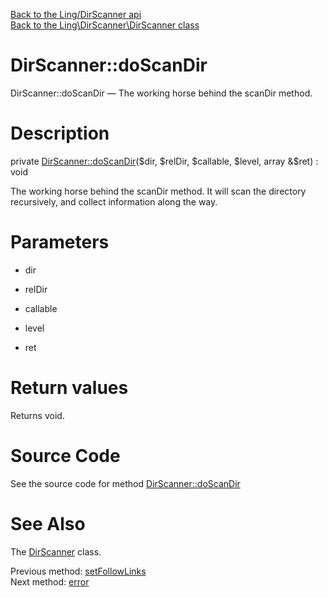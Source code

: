 [Back to the Ling/DirScanner api](https://github.com/lingtalfi/DirScanner/blob/master/doc/api/Ling/DirScanner.md)<br>
[Back to the Ling\DirScanner\DirScanner class](https://github.com/lingtalfi/DirScanner/blob/master/doc/api/Ling/DirScanner/DirScanner.md)


DirScanner::doScanDir
================



DirScanner::doScanDir — The working horse behind the scanDir method.




Description
================


private [DirScanner::doScanDir](https://github.com/lingtalfi/DirScanner/blob/master/doc/api/Ling/DirScanner/DirScanner/doScanDir.md)($dir, $relDir, $callable, $level, array &$ret) : void




The working horse behind the scanDir method.
It will scan the directory recursively, and collect information along the way.




Parameters
================


- dir

    

- relDir

    

- callable

    

- level

    

- ret

    


Return values
================

Returns void.








Source Code
===========
See the source code for method [DirScanner::doScanDir](https://github.com/lingtalfi/DirScanner/blob/master/DirScanner.php#L119-L151)


See Also
================

The [DirScanner](https://github.com/lingtalfi/DirScanner/blob/master/doc/api/Ling/DirScanner/DirScanner.md) class.

Previous method: [setFollowLinks](https://github.com/lingtalfi/DirScanner/blob/master/doc/api/Ling/DirScanner/DirScanner/setFollowLinks.md)<br>Next method: [error](https://github.com/lingtalfi/DirScanner/blob/master/doc/api/Ling/DirScanner/DirScanner/error.md)<br>

